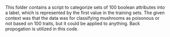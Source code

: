 This folder contains a script to categorize sets of 100 boolean attributes into a label, which is represented by the first value in the training sets. The given context was that the data was for classifying mushrooms as poisonous or not based on 100 traits, but it could be applied to anything. Back propogation is utilized in this code.
